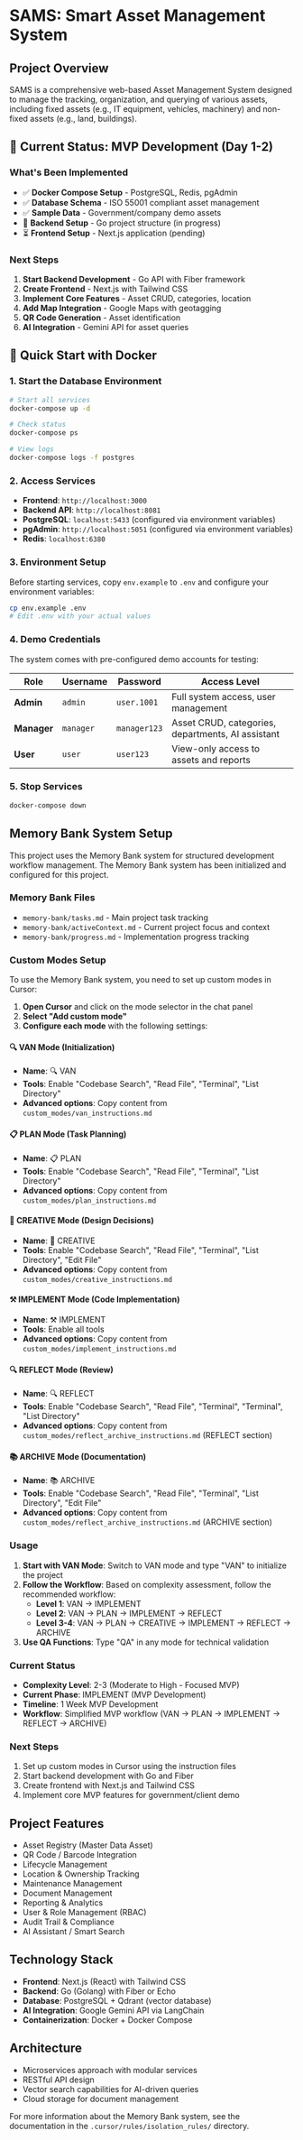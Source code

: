 # SAMS: Smart Asset Management System

## Project Overview
SAMS is a comprehensive web-based Asset Management System designed to manage the tracking, organization, and querying of various assets, including fixed assets (e.g., IT equipment, vehicles, machinery) and non-fixed assets (e.g., land, buildings).

## 🚀 **Current Status: MVP Development (Day 1-2)**

### **What's Been Implemented**
- ✅ **Docker Compose Setup** - PostgreSQL, Redis, pgAdmin
- ✅ **Database Schema** - ISO 55001 compliant asset management
- ✅ **Sample Data** - Government/company demo assets
- 🔄 **Backend Setup** - Go project structure (in progress)
- ⏳ **Frontend Setup** - Next.js application (pending)

### **Next Steps**
1. **Start Backend Development** - Go API with Fiber framework
2. **Create Frontend** - Next.js with Tailwind CSS
3. **Implement Core Features** - Asset CRUD, categories, location
4. **Add Map Integration** - Google Maps with geotagging
5. **QR Code Generation** - Asset identification
6. **AI Integration** - Gemini API for asset queries

## 🐳 **Quick Start with Docker**

### **1. Start the Database Environment**
```bash
# Start all services
docker-compose up -d

# Check status
docker-compose ps

# View logs
docker-compose logs -f postgres
```

### **2. Access Services**
- **Frontend**: `http://localhost:3000`
- **Backend API**: `http://localhost:8081`
- **PostgreSQL**: `localhost:5433` (configured via environment variables)
- **pgAdmin**: `http://localhost:5051` (configured via environment variables)
- **Redis**: `localhost:6380`

### **3. Environment Setup**
Before starting services, copy `env.example` to `.env` and configure your environment variables:
```bash
cp env.example .env
# Edit .env with your actual values
```

### **4. Demo Credentials**
The system comes with pre-configured demo accounts for testing:

| Role | Username | Password | Access Level |
|------|----------|----------|--------------|
| **Admin** | `admin` | `user.1001` | Full system access, user management |
| **Manager** | `manager` | `manager123` | Asset CRUD, categories, departments, AI assistant |
| **User** | `user` | `user123` | View-only access to assets and reports |

### **5. Stop Services**
```bash
docker-compose down
```

## Memory Bank System Setup

This project uses the Memory Bank system for structured development workflow management. The Memory Bank system has been initialized and configured for this project.

### Memory Bank Files
- `memory-bank/tasks.md` - Main project task tracking
- `memory-bank/activeContext.md` - Current project focus and context
- `memory-bank/progress.md` - Implementation progress tracking

### Custom Modes Setup

To use the Memory Bank system, you need to set up custom modes in Cursor:

1. **Open Cursor** and click on the mode selector in the chat panel
2. **Select "Add custom mode"**
3. **Configure each mode** with the following settings:

#### 🔍 VAN Mode (Initialization)
- **Name**: 🔍 VAN
- **Tools**: Enable "Codebase Search", "Read File", "Terminal", "List Directory"
- **Advanced options**: Copy content from `custom_modes/van_instructions.md`

#### 📋 PLAN Mode (Task Planning)
- **Name**: 📋 PLAN
- **Tools**: Enable "Codebase Search", "Read File", "Terminal", "List Directory"
- **Advanced options**: Copy content from `custom_modes/plan_instructions.md`

#### 🎨 CREATIVE Mode (Design Decisions)
- **Name**: 🎨 CREATIVE
- **Tools**: Enable "Codebase Search", "Read File", "Terminal", "List Directory", "Edit File"
- **Advanced options**: Copy content from `custom_modes/creative_instructions.md`

#### ⚒️ IMPLEMENT Mode (Code Implementation)
- **Name**: ⚒️ IMPLEMENT
- **Tools**: Enable all tools
- **Advanced options**: Copy content from `custom_modes/implement_instructions.md`

#### 🔍 REFLECT Mode (Review)
- **Name**: 🔍 REFLECT
- **Tools**: Enable "Codebase Search", "Read File", "Terminal", "Terminal", "List Directory"
- **Advanced options**: Copy content from `custom_modes/reflect_archive_instructions.md` (REFLECT section)

#### 📚 ARCHIVE Mode (Documentation)
- **Name**: 📚 ARCHIVE
- **Tools**: Enable "Codebase Search", "Read File", "Terminal", "List Directory", "Edit File"
- **Advanced options**: Copy content from `custom_modes/reflect_archive_instructions.md` (ARCHIVE section)

### Usage

1. **Start with VAN Mode**: Switch to VAN mode and type "VAN" to initialize the project
2. **Follow the Workflow**: Based on complexity assessment, follow the recommended workflow:
   - **Level 1**: VAN → IMPLEMENT
   - **Level 2**: VAN → PLAN → IMPLEMENT → REFLECT
   - **Level 3-4**: VAN → PLAN → CREATIVE → IMPLEMENT → REFLECT → ARCHIVE
3. **Use QA Functions**: Type "QA" in any mode for technical validation

### Current Status

- **Complexity Level**: 2-3 (Moderate to High - Focused MVP)
- **Current Phase**: IMPLEMENT (MVP Development)
- **Timeline**: 1 Week MVP Development
- **Workflow**: Simplified MVP workflow (VAN → PLAN → IMPLEMENT → REFLECT → ARCHIVE)

### Next Steps

1. Set up custom modes in Cursor using the instruction files
2. Start backend development with Go and Fiber
3. Create frontend with Next.js and Tailwind CSS
4. Implement core MVP features for government/client demo

## Project Features

- Asset Registry (Master Data Asset)
- QR Code / Barcode Integration
- Lifecycle Management
- Location & Ownership Tracking
- Maintenance Management
- Document Management
- Reporting & Analytics
- User & Role Management (RBAC)
- Audit Trail & Compliance
- AI Assistant / Smart Search

## Technology Stack

- **Frontend**: Next.js (React) with Tailwind CSS
- **Backend**: Go (Golang) with Fiber or Echo
- **Database**: PostgreSQL + Qdrant (vector database)
- **AI Integration**: Google Gemini API via LangChain
- **Containerization**: Docker + Docker Compose

## Architecture

- Microservices approach with modular services
- RESTful API design
- Vector search capabilities for AI-driven queries
- Cloud storage for document management

For more information about the Memory Bank system, see the documentation in the `.cursor/rules/isolation_rules/` directory.
